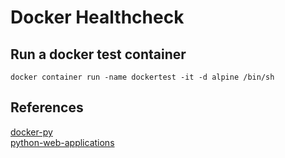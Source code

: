 # Docker Healthcheck

## Run a docker test container
```
docker container run -name dockertest -it -d alpine /bin/sh
```

## References
[docker-py](https://github.com/docker/docker-py) \
[python-web-applications](https://realpython.com/python-web-applications/)
